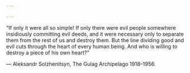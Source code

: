 ```yaml
---

---
```


"If only it were all so simple! If only there were evil people somewhere insidiously committing evil deeds, and it were necessary only to separate them from the rest of us and destroy them. But the line dividing good and evil cuts through the heart of every human being. And who is willing to destroy a piece of his own heart?"

— Aleksandr Solzhenitsyn, The Gulag Archipelago 1918–1956.

